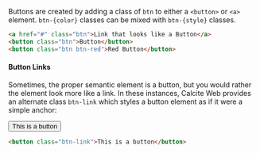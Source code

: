 Buttons are created by adding a class of `btn` to either a `<button>` or `<a>` element. `btn-{color}` classes can be mixed with `btn-{style}` classes.

```html
<a href="#" class="btn">Link that looks like a Button</a>
<button class="btn">Button</button>
<button class="btn btn-red">Red Button</button>
```

<h4 id="button-links">Button Links</h4>

Sometimes, the proper semantic element is a button, but you would rather the element look more like a link. In these instances, Calcite Web provides an alternate class `btn-link` which styles a button element as if it were a simple anchor:

<button class="btn-link">This is a button</button>
```html
<button class="btn-link">This is a button</button>
```
